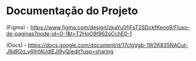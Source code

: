 # Documentação do Projeto
(Figma) - https://www.figma.com/design/zkaYu0fiFsT2SDckfKeoo9/Fluxo-de-paginas?node-id=0-1&t=T2HoO8t962oCchE0-1

(Docs) - https://docs.google.com/document/d/17clgVgb-1W2K835NACut-J8dR2q_y6IhfAUdlEJI9yQ/edit?usp=sharing


 
